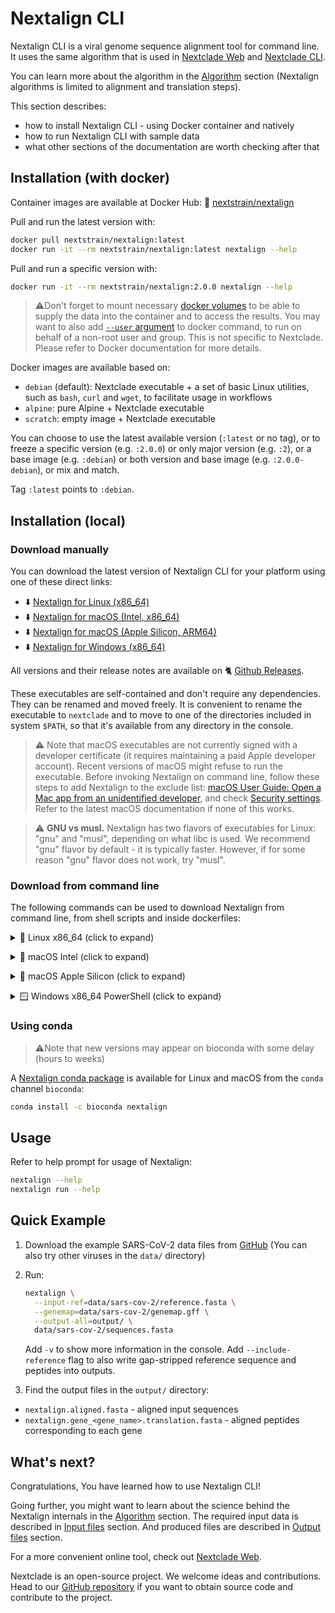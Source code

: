 # Nextalign CLI

Nextalign CLI is a viral genome sequence alignment tool for command line. It uses the same algorithm that is used in [Nextclade Web](nextclade-web) and [Nextclade CLI](nextclade-cli).

You can learn more about the algorithm in the [Algorithm](algorithm) section (Nextalign algorithms is limited to alignment and translation steps).

This section describes:

- how to install Nextalign CLI - using Docker container and natively
- how to run Nextalign CLI with sample data
- what other sections of the documentation are worth checking after that

## Installation (with docker)

Container images are available at Docker Hub: 🐋 [nextstrain/nextalign](https://hub.docker.com/r/nextstrain/nextalign)

Pull and run the latest version with:

```bash
docker pull nextstrain/nextalign:latest
docker run -it --rm nextstrain/nextalign:latest nextalign --help
```

Pull and run a specific version with:

```bash
docker run -it --rm nextstrain/nextalign:2.0.0 nextalign --help
```

> ⚠️Don't forget to mount necessary [docker volumes](https://docs.docker.com/storage/volumes/) to be able to supply the data into the container and to access the results. You may want to also add [`--user` argument](https://docs.docker.com/engine/reference/commandline/run/) to docker command, to run on behalf of a non-root user and group. This is not specific to Nextclade. Please refer to Docker documentation for more details.

Docker images are available based on:

- `debian` (default): Nextclade executable + a set of basic Linux utilities, such as `bash`, `curl` and `wget`, to facilitate usage in workflows
- `alpine`: pure Alpine + Nextclade executable
- `scratch`: empty image + Nextclade executable

You can choose to use the latest available version (`:latest` or no tag), or to freeze a specific version (e.g. `:2.0.0`) or only major version (e.g. `:2`), or a base image (e.g. `:debian`) or both version and base image (e.g. `:2.0.0-debian`), or mix and match.

Tag `:latest` points to `:debian`.

## Installation (local)

### Download manually

You can download the latest version of Nextalign CLI for your platform using one of these direct links:

- ⬇️ [Nextalign for Linux (x86_64)](https://github.com/nextstrain/nextalign/releases/latest/download/nextalign-x86_64-unknown-linux-gnu)
- ⬇️ [Nextalign for macOS (Intel, x86_64)](https://github.com/nextstrain/nextalign/releases/latest/download/nextalign-x86_64-apple-darwin)
- ⬇️ [Nextalign for macOS (Apple Silicon, ARM64)](https://github.com/nextstrain/nextalign/releases/latest/download/nextalign-aarch64-apple-darwin)
- ⬇️ [Nextalign for Windows (x86_64)](https://github.com/nextstrain/nextalign/releases/latest/download/nextclade-x86_64-pc-windows-gnu.exe)

All versions and their release notes are available on 🐈 [Github Releases](https://github.com/nextstrain/nextclade/releases).

These executables are self-contained and don't require any dependencies. They can be renamed and moved freely. It is convenient to rename the executable to `nextclade` and to move to one of the directories included in system `$PATH`, so that it's available from any directory in the console.

> ⚠️ Note that macOS executables are not currently signed with a developer certificate (it requires maintaining a paid Apple developer account). Recent versions of macOS might refuse to run the executable. Before invoking Nextalign on command line, follow these steps to add Nextalign to the exclude list:
> <a target="_blank" rel="noopener noreferrer" href="https://support.apple.com/guide/mac-help/open-a-mac-app-from-an-unidentified-developer-mh40616/mac">
> macOS User Guide: Open a Mac app from an unidentified developer</a>, and check <a target="_blank" rel="noopener noreferrer" href="https://support.apple.com/en-us/HT202491">
> Security settings</a>. Refer to the latest macOS documentation if none of this works.

> ⚠️ **GNU vs musl.** Nextalign has two flavors of executables for Linux: "gnu" and "musl", depending on what libc is used. We recommend "gnu" flavor by default - it is typically faster. However, if for some reason "gnu" flavor does not work, try "musl".

### Download from command line

The following commands can be used to download Nextalign from command line, from shell scripts and inside dockerfiles:

<p>
<details>
<summary>
🐧 Linux x86_64 (click to expand)
</summary>

Download latest version:

```bash
curl -fsSL "https://github.com/nextstrain/nextalign/releases/latest/download/nextalign-x86_64-unknown-linux-gnu" -o "nextalign" && chmod +x nextalign
```

Download specific version:

```bash
curl -fsSL "https://github.com/nextstrain/nextclade/releases/download/2.0.0/nextalign-x86_64-unknown-linux-gnu" -o "nextalign" && chmod +x nextalign
```

</details>
</p>

<p>
<details>
<summary>
🍏 macOS Intel (click to expand)
</summary>

Download latest version:

```bash
curl -fsSL "https://github.com/nextstrain/nextclade/releases/latest/download/nextalign-x86_64-apple-darwin" -o "nextalign" && chmod +x nextalign
```

Download specific version:

```bash
curl -fsSL "https://github.com/nextstrain/nextclade/releases/download/2.0.0/nextalign-x86_64-apple-darwin" -o "nextalign" && chmod +x nextalign
```

</details>
</p>

<p>
<details>
<summary>
🍎 macOS Apple Silicon (click to expand)
</summary>

Download latest version:

```bash
curl -fsSL "https://github.com/nextstrain/nextclade/releases/latest/download/nextalign-aarch64-apple-darwin" -o "nextalign" && chmod +x nextalign
```

Download specific version:

```bash
curl -fsSL "https://github.com/nextstrain/nextclade/releases/download/2.0.0/nextalign-aarch64-apple-darwin" -o "nextalign" && chmod +x nextalign
```

</details>
</p>

<p>
<details>
<summary>
🪟 Windows x86_64 PowerShell (click to expand)
</summary>

Download latest version:

```
Invoke-WebRequest https://github.com/nextstrain/nextclade/releases/latest/download/nextalign-x86_64-pc-windows-gnu.exe -O nextalign.exe
```

Download specific version:

```
Invoke-WebRequest https://github.com/nextstrain/nextclade/releases/download/2.0.0/nextalign-x86_64-pc-windows-gnu.exe -O nextalign.exe
```

</details>
</p>

### Using conda

> ⚠️Note that new versions may appear on bioconda with some delay (hours to weeks)

A [Nextalign conda package]((https://anaconda.org/bioconda/nextalign)) is available for Linux and macOS from the `conda` channel `bioconda`:

```bash
conda install -c bioconda nextalign
```

## Usage

Refer to help prompt for usage of Nextalign:

```bash
nextalign --help
nextalign run --help
```

## Quick Example

1. Download the example SARS-CoV-2 data files from [GitHub](https://github.com/nextstrain/nextclade_data/tree/master/data/datasets/sars-cov-2/references/MN908947/versions/2021-10-11T19:00:32Z/files)
   (You can also try other viruses in the `data/` directory)

2. Run:

   ```bash
   nextalign \
     --input-ref=data/sars-cov-2/reference.fasta \
     --genemap=data/sars-cov-2/genemap.gff \
     --output-all=output/ \
     data/sars-cov-2/sequences.fasta
   ```

   Add `-v` to show more information in the console. Add `--include-reference` flag to also write gap-stripped reference sequence and peptides into outputs.

3. Find the output files in the `output/` directory:

- `nextalign.aligned.fasta` - aligned input sequences
- `nextalign.gene_<gene_name>.translation.fasta` - aligned peptides corresponding to each gene

## What's next?

Congratulations, You have learned how to use Nextalign CLI!

Going further, you might want to learn about the science behind the Nextalign internals in the [Algorithm](algorithm) section. The required input data is described in [Input files](input-files) section. And produced files are described in [Output files](output-files) section.

For a more convenient online tool, check out [Nextclade Web](nextclade-web).

Nextclade is an open-source project. We welcome ideas and contributions. Head to our [GitHub repository](https://github.com/nextstrain/nextclade) if you want to obtain source code and contribute to the project.
